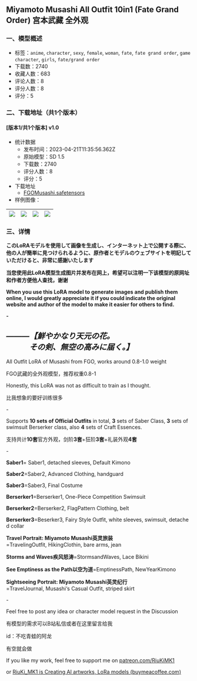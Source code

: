 ## Miyamoto Musashi All Outfit 10in1 (Fate Grand Order) 宫本武藏 全外观
### 一、模型概述

- 标签：`anime`, `character`, `sexy`, `female`, `woman`, `fate`, `fate grand order`, `game character`, `girls`, `fate/grand order`
- 下载数：2740
- 收藏人数：683
- 评论人数：8
- 评分人数：8
- 评分：5

### 二、下载地址（共1个版本）

#### [版本1/共1个版本] v1.0

- 统计数据
  - 发布时间：2023-04-21T11:35:56.362Z
  - 原始模型：SD 1.5
  - 下载数：2740
  - 评分人数：8
  - 评分：5
- 下载地址
  - [FGOMusashi.safetensors](https://civitai.com/api/download/models/51463)
- 样例图像：

| <img src="https://image.civitai.com/xG1nkqKTMzGDvpLrqFT7WA/0fbc9e1a-0f16-4fd8-f835-cc41dee3ed00/width=450/554323.jpeg" /> | <img src="https://image.civitai.com/xG1nkqKTMzGDvpLrqFT7WA/3c533163-6cc5-42c7-4852-360c0a9b5c00/width=450/554304.jpeg" /> | <img src="https://image.civitai.com/xG1nkqKTMzGDvpLrqFT7WA/660a32bc-dcee-4fa3-ce5a-e3c187a1ce00/width=450/554305.jpeg" /> | <img src="https://image.civitai.com/xG1nkqKTMzGDvpLrqFT7WA/83b164e1-0647-439a-0015-109f3b5d5c00/width=450/554306.jpeg" /> |
| ---- | ---- | ---- | ---- |


### 三、详情
<p><strong>このLoRAモデルを使用して画像を生成し、インターネット上で公開する際に、他の人が簡単に見つけられるように、原作者とモデルのウェブサイトを明記していただけると、非常に感謝いたします</strong></p><p><strong>当您使用此LoRA模型生成图片并发布在网上，希望可以注明一下该模型的原网址和作者方便他人查找，谢谢</strong></p><p><strong>When you use this LoRA model to generate images and publish them online, I would greatly appreciate it if you could indicate the original website and author of the model to make it easier for others to find.</strong></p><p><strong>-</strong></p><h2><em>―――【鮮やかなり天元の花。<br />　　　その剣、無空の高みに届く。】</em></h2><p>All Outfit LoRA of Musashi from FGO, works around 0.8-1.0 weight</p><p>FGO武藏的全外观模型，推荐权重0.8-1</p><p>Honestly, this LoRA was not as difficult to train as I thought.</p><p>比我想象的要好训练很多</p><p>-</p><p>Supports <strong>10 sets of Official Outfits</strong> in total, <strong>3</strong> sets of Saber Class, <strong>3</strong> sets of swimsuit Berserker class, also <strong>4</strong> sets of Craft Essences.</p><p>支持共计<strong>10套</strong>官方外观，剑阶<strong>3套</strong>+狂阶<strong>3套</strong>+礼装外观<strong>4套</strong></p><p>-</p><p><strong>Saber1</strong>= Saber1, detached sleeves, Default Kimono</p><p><strong>Saber2</strong>=Saber2, Advanced Clothing, handguard</p><p><strong>Saber3</strong>=Saber3, Final Costume</p><p><strong>Berserker1</strong>=Berserker1, One-Piece Competition Swimsuit</p><p><strong>Berserker2</strong>=Berserker2, FlagPattern Clothing, belt</p><p><strong>Berserker3</strong>=Beserker3, Fairy Style Outfit, white sleeves, swimsuit, detached collar</p><p><strong>Travel Portrait: Miyamoto Musashi英灵旅装</strong>=TravelingOutfit, HikingClothin, bare arms, jean</p><p><strong>Storms and Waves疾风怒涛</strong>=StormsandWaves, Lace Bikini</p><p><strong>See Emptiness as the Path以空为道</strong>=EmptinessPath, NewYearKimono</p><p><strong>Sightseeing Portrait: Miyamoto Musashi英灵纪行</strong>=TravelJournal, Musashi‘s Casual Outfit, striped skirt</p><p>-</p><p>Feel free to post any idea or character model request in the Discussion</p><p>有模型的需求可以B站私信或者在这里留言给我</p><p>id：不吃青蛙的阿龙</p><p>有空就会做</p><p>If you like my work, feel free to support me on <a target="_blank" rel="ugc" href="http://patreon.com/RiuKiMK1">patreon.com/RiuKiMK1</a></p><p>or <a target="_blank" rel="ugc" href="https://www.buymeacoffee.com/RiuKiMk1">RiuKi_MK1 is Creating AI artworks, LoRa models (</a><a target="_blank" rel="ugc" href="http://buymeacoffee.com">buymeacoffee.com</a><a target="_blank" rel="ugc" href="https://www.buymeacoffee.com/RiuKiMk1">)</a></p><p></p><p></p>